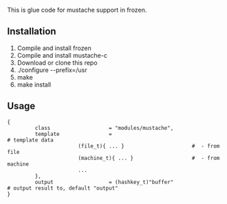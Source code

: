 This is glue code for mustache support in frozen.

Installation
-----------------
1. Compile and install frozen
2. Compile and install mustache-c
3. Download or clone this repo
4. ./configure --prefix=/usr
5. make
6. make install


Usage
-----------------
	
	{
		     class                   = "modules/mustache",
		     template                =                                      # template data
					       (file_t){ ... }                      #  - from file
					       (machine_t){ ... }                   #  - from machine
					       ...
		     },
		     output                  = (hashkey_t)"buffer"                  # output result to, default "output"
	}
